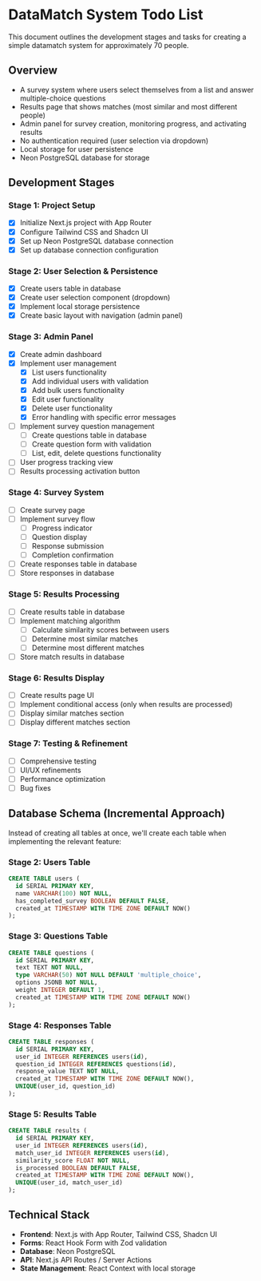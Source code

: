 # DataMatch System Todo List

This document outlines the development stages and tasks for creating a simple datamatch system for approximately 70 people.

## Overview
- A survey system where users select themselves from a list and answer multiple-choice questions
- Results page that shows matches (most similar and most different people)
- Admin panel for survey creation, monitoring progress, and activating results
- No authentication required (user selection via dropdown)
- Local storage for user persistence
- Neon PostgreSQL database for storage

## Development Stages

### Stage 1: Project Setup

- [x] Initialize Next.js project with App Router
- [x] Configure Tailwind CSS and Shadcn UI
- [x] Set up Neon PostgreSQL database connection
- [x] Set up database connection configuration

### Stage 2: User Selection & Persistence

- [x] Create users table in database
- [x] Create user selection component (dropdown)
- [x] Implement local storage persistence
- [x] Create basic layout with navigation (admin panel)

### Stage 3: Admin Panel

- [x] Create admin dashboard
- [x] Implement user management
  - [x] List users functionality
  - [x] Add individual users with validation
  - [x] Add bulk users functionality
  - [x] Edit user functionality
  - [x] Delete user functionality
  - [x] Error handling with specific error messages
- [ ] Implement survey question management
  - [ ] Create questions table in database
  - [ ] Create question form with validation
  - [ ] List, edit, delete questions functionality
- [ ] User progress tracking view
- [ ] Results processing activation button

### Stage 4: Survey System

- [ ] Create survey page
- [ ] Implement survey flow
  - [ ] Progress indicator
  - [ ] Question display
  - [ ] Response submission
  - [ ] Completion confirmation
- [ ] Create responses table in database
- [ ] Store responses in database

### Stage 5: Results Processing

- [ ] Create results table in database
- [ ] Implement matching algorithm
  - [ ] Calculate similarity scores between users
  - [ ] Determine most similar matches
  - [ ] Determine most different matches
- [ ] Store match results in database

### Stage 6: Results Display

- [ ] Create results page UI
- [ ] Implement conditional access (only when results are processed)
- [ ] Display similar matches section
- [ ] Display different matches section

### Stage 7: Testing & Refinement

- [ ] Comprehensive testing
- [ ] UI/UX refinements
- [ ] Performance optimization
- [ ] Bug fixes

## Database Schema (Incremental Approach)

Instead of creating all tables at once, we'll create each table when implementing the relevant feature:

### Stage 2: Users Table
```sql
CREATE TABLE users (
  id SERIAL PRIMARY KEY,
  name VARCHAR(100) NOT NULL,
  has_completed_survey BOOLEAN DEFAULT FALSE,
  created_at TIMESTAMP WITH TIME ZONE DEFAULT NOW()
);
```

### Stage 3: Questions Table
```sql
CREATE TABLE questions (
  id SERIAL PRIMARY KEY,
  text TEXT NOT NULL,
  type VARCHAR(50) NOT NULL DEFAULT 'multiple_choice',
  options JSONB NOT NULL,
  weight INTEGER DEFAULT 1,
  created_at TIMESTAMP WITH TIME ZONE DEFAULT NOW()
);
```

### Stage 4: Responses Table
```sql
CREATE TABLE responses (
  id SERIAL PRIMARY KEY,
  user_id INTEGER REFERENCES users(id),
  question_id INTEGER REFERENCES questions(id),
  response_value TEXT NOT NULL,
  created_at TIMESTAMP WITH TIME ZONE DEFAULT NOW(),
  UNIQUE(user_id, question_id)
);
```

### Stage 5: Results Table
```sql
CREATE TABLE results (
  id SERIAL PRIMARY KEY,
  user_id INTEGER REFERENCES users(id),
  match_user_id INTEGER REFERENCES users(id),
  similarity_score FLOAT NOT NULL,
  is_processed BOOLEAN DEFAULT FALSE,
  created_at TIMESTAMP WITH TIME ZONE DEFAULT NOW(),
  UNIQUE(user_id, match_user_id)
);
```

## Technical Stack

- **Frontend**: Next.js with App Router, Tailwind CSS, Shadcn UI
- **Forms**: React Hook Form with Zod validation
- **Database**: Neon PostgreSQL
- **API**: Next.js API Routes / Server Actions
- **State Management**: React Context with local storage
